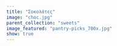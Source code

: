 ```yaml
---
title: "Σοκολάτες"
image: "choc.jpg"
parent_collection: "sweets"
image_featured: "pantry-picks_700x.jpg"
show: true
---
```

